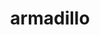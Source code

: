 ---
title: "armadillo"
layout: cache
categories: [package, develop]
meta: {"versions": ["12.8.1"], "compilers": ["gcc@=12.3.0"], "oss": ["ubuntu22.04"], "platforms": ["linux"], "targets": ["x86_64_v3"], "stacks": ["root", "tutorial"], "num_specs": 3, "num_specs_by_stack": {"root": 3, "tutorial": 3}}
spec_details: [{"hash": "5l5wju25prfmadndba766mddf3sq5yqe", "compiler": "gcc@=12.3.0", "versions": ["12.8.1"], "os": "ubuntu22.04", "platform": "linux", "target": "x86_64_v3", "variants": ["build_system=cmake", "build_type=Release", "generator=make", "~hdf5", "~ipo", "patches=59207b1"], "stacks": ["root", "tutorial"], "size": "-", "tarball": "https://binaries.spack.io/develop/build_cache/linux-ubuntu22.04-x86_64_v3/gcc-12.3.0/armadillo-12.8.1/linux-ubuntu22.04-x86_64_v3-gcc-12.3.0-armadillo-12.8.1-5l5wju25prfmadndba766mddf3sq5yqe.spack"}, {"hash": "eesx2nxvrpzcg4oedirg7n5keesvn2lz", "compiler": "gcc@=12.3.0", "versions": ["12.8.1"], "os": "ubuntu22.04", "platform": "linux", "target": "x86_64_v3", "variants": ["build_system=cmake", "build_type=Release", "generator=make", "~hdf5", "~ipo", "patches=59207b1"], "stacks": ["root", "tutorial"], "size": "-", "tarball": "https://binaries.spack.io/develop/build_cache/linux-ubuntu22.04-x86_64_v3/gcc-12.3.0/armadillo-12.8.1/linux-ubuntu22.04-x86_64_v3-gcc-12.3.0-armadillo-12.8.1-eesx2nxvrpzcg4oedirg7n5keesvn2lz.spack"}, {"hash": "le5hllqaiblhtz6emmw3jm5qp7lwu3rw", "compiler": "gcc@=12.3.0", "versions": ["12.8.1"], "os": "ubuntu22.04", "platform": "linux", "target": "x86_64_v3", "variants": ["build_system=cmake", "build_type=Release", "generator=make", "~hdf5", "~ipo", "patches=59207b1"], "stacks": ["root", "tutorial"], "size": "-", "tarball": "https://binaries.spack.io/develop/build_cache/linux-ubuntu22.04-x86_64_v3/gcc-12.3.0/armadillo-12.8.1/linux-ubuntu22.04-x86_64_v3-gcc-12.3.0-armadillo-12.8.1-le5hllqaiblhtz6emmw3jm5qp7lwu3rw.spack"}]
---